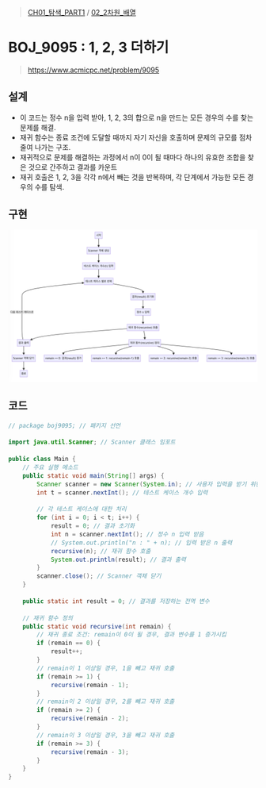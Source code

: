 > [CH01_탐색_PART1](../) / [02_2차원_배열](./)

# BOJ_9095 : 1, 2, 3 더하기
> https://www.acmicpc.net/problem/9095

## 설계
- 이 코드는 정수 n을 입력 받아, 1, 2, 3의 합으로 n을 만드는 모든 경우의 수를 찾는 문제를 해결.
- 재귀 함수는 종료 조건에 도달할 때까지 자기 자신을 호출하며 문제의 규모를 점차 줄여 나가는 구조.
- 재귀적으로 문제를 해결하는 과정에서 n이 0이 될 때마다 하나의 유효한 조합을 찾은 것으로 간주하고 결과를 카운트
- 재귀 호출은 1, 2, 3을 각각 n에서 빼는 것을 반복하며, 각 단계에서 가능한 모든 경우의 수를 탐색.

## 구현
![BOJ_9095](./BOJ_9095.png)

## 코드
```java
// package boj9095; // 패키지 선언

import java.util.Scanner; // Scanner 클래스 임포트

public class Main {
    // 주요 실행 메소드
    public static void main(String[] args) {
        Scanner scanner = new Scanner(System.in); // 사용자 입력을 받기 위한 Scanner 객체 생성
        int t = scanner.nextInt(); // 테스트 케이스 개수 입력

        // 각 테스트 케이스에 대한 처리
        for (int i = 0; i < t; i++) {
            result = 0; // 결과 초기화
            int n = scanner.nextInt(); // 정수 n 입력 받음
            // System.out.println("n : " + n); // 입력 받은 n 출력
            recursive(n); // 재귀 함수 호출
            System.out.println(result); // 결과 출력
        }
        scanner.close(); // Scanner 객체 닫기
    }
    
    public static int result = 0; // 결과를 저장하는 전역 변수
    
    // 재귀 함수 정의
    public static void recursive(int remain) {
        // 재귀 종료 조건: remain이 0이 될 경우, 결과 변수를 1 증가시킴
        if (remain == 0) {		
            result++;
        }
        // remain이 1 이상일 경우, 1을 빼고 재귀 호출
        if (remain >= 1) {
            recursive(remain - 1);
        }
        // remain이 2 이상일 경우, 2를 빼고 재귀 호출
        if (remain >= 2) {			
            recursive(remain - 2);
        }
        // remain이 3 이상일 경우, 3을 빼고 재귀 호출
        if (remain >= 3) {
            recursive(remain - 3);
        }
    }
}
```